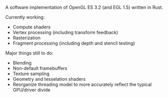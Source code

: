 A software implementation of OpenGL ES 3.2 (and EGL 1.5) written in Rust.

Currently working:
- Compute shaders
- Vertex processing (including transform feedback)
- Rasterization
- Fragment processing (including depth and stencil testing)

Major things still to do:
- Blending
- Non-default framebuffers
- Texture sampling
- Geometry and tesselation shaders
- Reorganize threading model to more accurately reflect the typical GPU/driver divide
